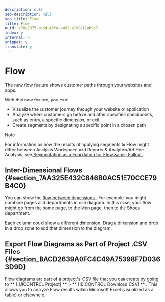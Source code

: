 ```yaml
---
description: null
seo-description: null
seo-title: Flow
title: Flow
uuid: e76e2975-adbd-43fa-b462-a198711ab9e7
index: y
internal: n
snippet: y
translate: y
---
```


# Flow

The new flow feature shows customer paths through your websites and apps. 

With this new feature, you can: 


* Visualize the customer journey through your website or application
* Analyze where customers go before and after specified checkpoints, such as entry, a specific dimension, or exit
* Create segments by designating a specific point in a chosen path


>[!NOTE]
>
>For information on how the results of applying segments to Flow might differ between Analysis Workspace and Reports &amp; Analytics/Ad Hoc Analysis, see[ Segmentation as a Foundation for Flow &amp;amp; Fallout ](fallout_flow.md#section_654F37A398C24DDDB1552A543EE29AA9). 


## Inter-Dimensional Flows {#section_7AA325E432C846B0AC51E70CCE79B4C0}

You can show the [ flow between dimensions ](multi-dimensional-flow.md#concept_7D1D66E9D34D4C52902C8E2D92658B27). For example, you might combine pages and departments in one diagram. In this case, your flow might go from the home page, to the Men page, then to the Shoes department. 

Each column could show a different dimension. Drag a dimension and drop in a drop zone to add that dimension to the diagram. 

## Export Flow Diagrams as Part of Project .CSV Files {#section_BACD2639A0FC4C49A75398F7D0363D9D}

Flow diagrams are part of a project's .CSV file that you can create by going to  ** [!UICONTROL  Project] ** > ** [!UICONTROL  Download CSV] ** . This allows you to analyze Flow results within Microsoft Excel (visualized as a table) or elsewhere. 
